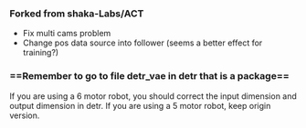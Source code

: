 ### Forked from shaka-Labs/ACT

* Fix multi cams problem
* Change pos data source into follower (seems a better effect for training?)

### ==Remember to go to file detr_vae in detr that is a package==
If you are using a 6 motor robot, you should correct the input dimension and output dimension in detr.
If you are using a 5 motor robot, keep origin version.
